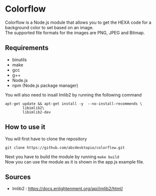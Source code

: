 # Colorflow

Colorflow is a Node.js module that allows you to get the HEXA code for a background color to set based on an image.  
The supported file formats for the images are PNG, JPEG and Bitmap.

## Requirements

- binutils
- make
- gcc
- g++
- Node.js
- npm (Node.js package manager)

You will also need to insall Imlib2 by running the following command
```
apt-get update && apt-get install -y  --no-install-recommends \
        libimlib2\
        libimlib2-dev
```

## How to use it

You will first have to clone the repository
```
git clone https://github.com/abcdesktopio/colorflow.git
``` 
Next you have to build the module by running ```make build```  
Now you can use the module as it is shown in the app.js example file.

## Sources 

- Imlib2 : https://docs.enlightenment.org/api/imlib2/html/

